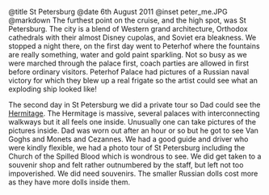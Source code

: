 @title		St Petersburg
@date		6th August 2011
@inset		peter_me.JPG
@markdown
The furthest point on the cruise, and the high spot, was St Petersburg. The city is a blend of Western grand architecture, Orthodox cathedrals with their almost Disney cupolas, and Soviet era bleakness. We stopped a night there, on the first day went to Peterhof where the fountains are really something, water and gold paint sparkling. Not so busy as we were marched through the palace first, coach parties are allowed in first before ordinary visitors. Peterhof Palace had pictures of a Russian naval victory for which they blew up a real frigate so the artist could see what an exploding ship looked like!

The second day in St Petersburg we did a private tour so Dad could see the
[Hermitage](https://www.hermitagemuseum.org/). The Hermitage is massive, several palaces with interconnecting walkways but it all feels one inside. Unusually one can take pictures of the pictures inside. Dad was worn out after an hour or so but he got to see Van Goghs and Monets and Cezannes. We had a good guide and driver who were kindly flexible, we had a photo tour of St Petersburg including the Church of the Spilled Blood which is wondrous to see. We did get taken to a souvenir shop and felt rather outnumbered by the staff, but left not too impoverished. We did need souvenirs. The smaller Russian dolls cost more as they have more dolls inside them.
